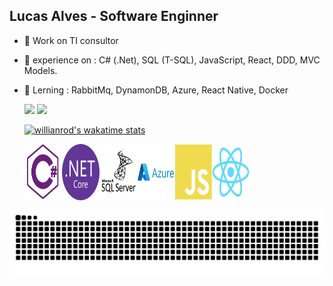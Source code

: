 ## Lucas Alves - Software Enginner
- 🔭 Work on TI consultor
- 🌱 experience on : C# (.Net), SQL (T-SQL), JavaScript, React, DDD, MVC Models. 
- 📕 Lerning : RabbitMq, DynamonDB, Azure, React Native, Docker

   <div>
      <img height="180" src="https://github-readme-stats.vercel.app/api?username=Ryanlucass&count_private=true&theme=tokyonight"/>
      <img height="180" src="https://github-readme-stats.vercel.app/api/top-langs/?username=Ryanlucass&&layout=compact&theme=tokyonight&count_private=true"/>
   </div>
   
  [![willianrod's wakatime stats](https://github-readme-stats.vercel.app/api/wakatime?username=Calivem&layout=compact&theme=tokyonight&langs_count=7&)](https://github.com/anuraghazra/github-readme-stats) 
  
   <div style="display: flex">
      <img align="center" alt="icon-csharp" height="90" width="60" src="https://github.com/devicons/devicon/blob/master/icons/csharp/csharp-line.svg">
      <img align="center" alt="icon-dotnet" height="90" width="60" src="https://github.com/devicons/devicon/blob/master/icons/dotnetcore/dotnetcore-original.svg">
      <img align="center" alt="icon-sqlserver" height="90" width="60"src="https://github.com/devicons/devicon/blob/master/icons/microsoftsqlserver/microsoftsqlserver-plain-wordmark.svg">
      <img align="center" alt="icon-azure" height="90" width="60" src="https://github.com/devicons/devicon/blob/master/icons/azure/azure-original-wordmark.svg">
      <img align="center" alt="icon-javascript" height="90" width="60" src="https://github.com/devicons/devicon/blob/master/icons/javascript/javascript-plain.svg">
      <img align="center" alt="icon-react" height="90" width="60" src="https://github.com/devicons/devicon/blob/master/icons/react/react-original.svg">
   </div>

 ![Snake animation](https://github.com/Ryanlucass/Ryanlucass/blob/output/github-contribution-grid-snake.svg)

